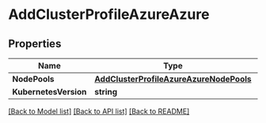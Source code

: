 # AddClusterProfileAzureAzure

## Properties
Name | Type | Description | Notes
------------ | ------------- | ------------- | -------------
**NodePools** | [**AddClusterProfileAzureAzureNodePools**](AddClusterProfileAzure_azure_nodePools.md) |  | [optional] 
**KubernetesVersion** | **string** |  | [optional] 

[[Back to Model list]](../README.md#documentation-for-models) [[Back to API list]](../README.md#documentation-for-api-endpoints) [[Back to README]](../README.md)


